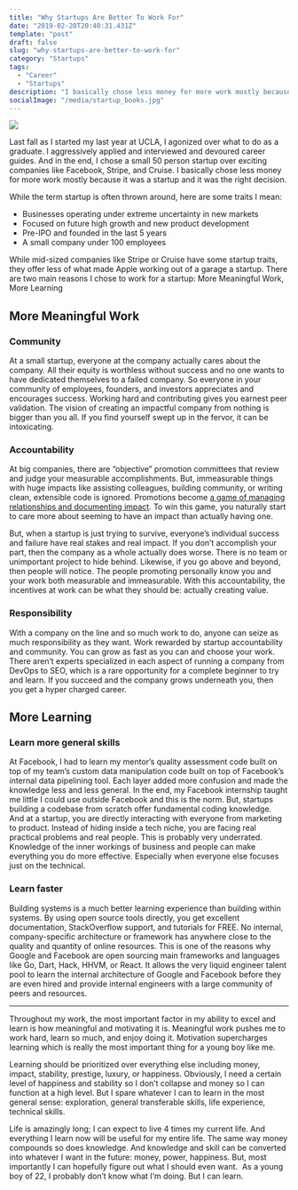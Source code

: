 ```yaml
---
title: "Why Startups Are Better To Work For"
date: "2019-02-20T20:40:31.431Z"
template: "post"
draft: false
slug: "why-startups-are-better-to-work-for"
category: "Startups"
tags:
  - "Career"
  - "Startups"
description: "I basically chose less money for more work mostly because it was a startup and it was the right decision."
socialImage: "/media/startup_books.jpg"
---
```


![](/media/startup_books.jpg)

Last fall as I started my last year at UCLA, I agonized over what to do as a graduate. I aggressively applied and interviewed and devoured career guides. And in the end, I chose a small 50 person startup over exciting companies like Facebook, Stripe, and Cruise. I basically chose less money for more work mostly because it was a startup and it was the right decision.

While the term startup is often thrown around, here are some traits I mean:

- Businesses operating under extreme uncertainty in new markets
- Focused on future high growth and new product development
- Pre-IPO and founded in the last 5 years
- A small company under 100 employees

While mid-sized companies like Stripe or Cruise have some startup traits, they offer less of what made Apple working out of a garage a startup. There are two main reasons I chose to work for a startup: More Meaningful Work, More Learning

## More Meaningful Work

### Community

At a small startup, everyone at the company actually cares about the company. All their equity is worthless without success and no one wants to have dedicated themselves to a failed company. So everyone in your community of employees, founders, and investors appreciates and encourages success. Working hard and contributing gives you earnest peer validation. The vision of creating an impactful company from nothing is bigger than you all. If you find yourself swept up in the fervor, it can be intoxicating.

### Accountability

At big companies, there are “objective” promotion committees that review and judge your measurable accomplishments. But, immeasurable things with huge impacts like assisting colleagues, building community, or writing clean, extensible code is ignored. Promotions become [a game of managing relationships and documenting impact](https://mtlynch.io/why-i-quit-google/). To win this game, you naturally start to care more about seeming to have an impact than actually having one.

But, when a startup is just trying to survive, everyone’s individual success and failure have real stakes and real impact. If you don’t accomplish your part, then the company as a whole actually does worse. There is no team or unimportant project to hide behind. Likewise, if you go above and beyond, then people will notice. The people promoting personally know you and your work both measurable and immeasurable. With this accountability, the incentives at work can be what they should be: actually creating value.

### Responsibility

With a company on the line and so much work to do, anyone can seize as much responsibility as they want. Work rewarded by startup accountability and community. You can grow as fast as you can and choose your work. There aren’t experts specialized in each aspect of running a company from DevOps to SEO, which is a rare opportunity for a complete beginner to try and learn. If you succeed and the company grows underneath you, then you get a hyper charged career.

## More Learning

### Learn more general skills

At Facebook, I had to learn my mentor’s quality assessment code built on top of my team’s custom data manipulation code built on top of Facebook’s internal data pipelining tool. Each layer added more confusion and made the knowledge less and less general. In the end, my Facebook internship taught me little I could use outside Facebook and this is the norm. But, startups building a codebase from scratch offer fundamental coding knowledge. 
And at a startup, you are directly interacting with everyone from marketing to product. Instead of hiding inside a tech niche, you are facing real practical problems and real people. This is probably very underrated. Knowledge of the inner workings of business and people can make everything you do more effective. Especially when everyone else focuses just on the technical.

### Learn faster

Building systems is a much better learning experience than building within systems. By using open source tools directly, you get excellent documentation, StackOverflow support, and tutorials for FREE. No internal, company-specific architecture or framework has anywhere close to the quality and quantity of online resources. This is one of the reasons why Google and Facebook are open sourcing main frameworks and languages like Go, Dart, Hack, HHVM, or React. It allows the very liquid engineer talent pool to learn the internal architecture of Google and Facebook before they are even hired and provide internal engineers with a large community of peers and resources.

---

Throughout my work, the most important factor in my ability to excel and learn is how meaningful and motivating it is. Meaningful work pushes me to work hard, learn so much, and enjoy doing it. Motivation supercharges learning which is really the most important thing for a young boy like me.

Learning should be prioritized over everything else including money, impact, stability, prestige, luxury, or happiness. Obviously, I need a certain level of happiness and stability so I don’t collapse and money so I can function at a high level. But I spare whatever I can to learn in the most general sense: exploration, general transferable skills, life experience, technical skills.

Life is amazingly long; I can expect to live 4 times my current life. And everything I learn now will be useful for my entire life. The same way money compounds so does knowledge. And knowledge and skill can be converted into whatever I want in the future: money, power, happiness. But, most importantly I can hopefully figure out what I should even want. 
As a young boy of 22, I probably don’t know what I‘m doing. But I can learn.
